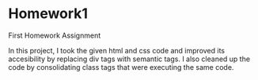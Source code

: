 # Homework1
First Homework Assignment

In this project, I took the given html and css code and improved its accesibility by replacing div tags with semantic tags. I also cleaned up the code by consolidating class tags that were executing the same code. 
